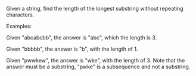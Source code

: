  Given a string, find the length of the longest substring without repeating characters.

 Examples:

 Given "abcabcbb", the answer is "abc", which the length is 3.

 Given "bbbbb", the answer is "b", with the length of 1.

 Given "pwwkew", the answer is "wke", with the length of 3. Note that the answer must be a substring, "pwke" is a subsequence and not a substring.